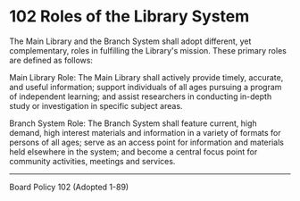 # 102 Roles of the Library System

The Main Library and the Branch System shall adopt different, yet complementary, roles in fulfilling the Library's mission. These primary roles are defined as follows:

Main Library Role: The Main Library shall actively provide timely, accurate, and useful information; support individuals of all ages pursuing a program of independent learning; and assist researchers in conducting in-depth study or investigation in specific subject areas.

Branch System Role: The Branch System shall feature current, high demand, high interest materials and information in a variety of formats for persons of all ages; serve as an access point for information and materials held elsewhere in the system; and become a central focus point for community activities, meetings and services.

---

Board Policy 102 (Adopted 1-89)
